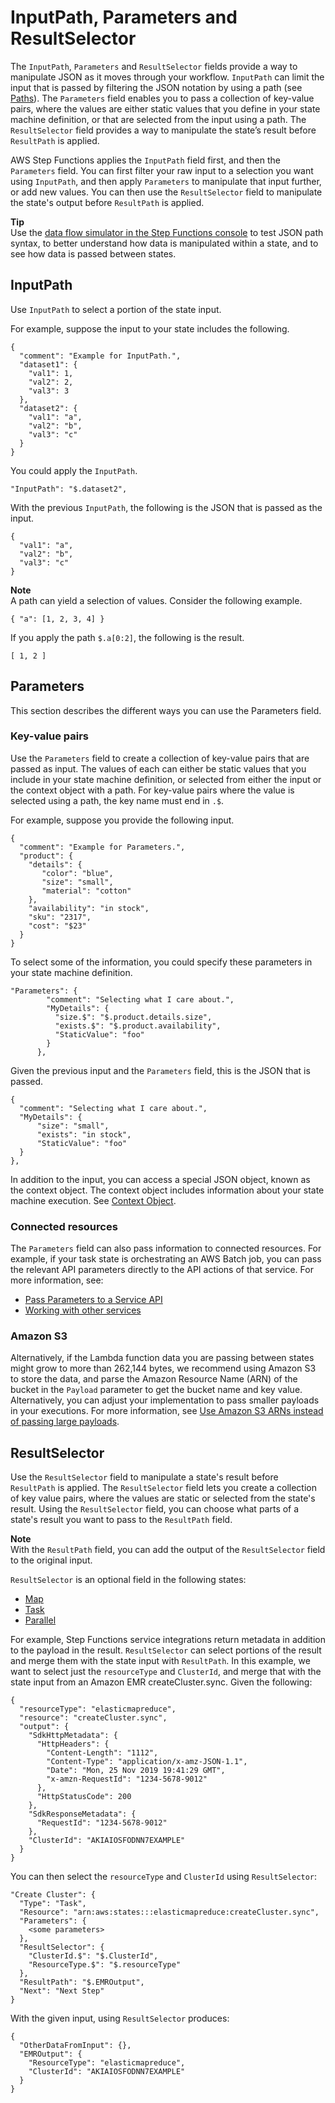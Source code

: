 # InputPath, Parameters and ResultSelector<a name="input-output-inputpath-params"></a>

The `InputPath`, `Parameters` and `ResultSelector` fields provide a way to manipulate JSON as it moves through your workflow\. `InputPath` can limit the input that is passed by filtering the JSON notation by using a path \(see [Paths](amazon-states-language-paths.md)\)\. The `Parameters` field enables you to pass a collection of key\-value pairs, where the values are either static values that you define in your state machine definition, or that are selected from the input using a path\. The `ResultSelector` field provides a way to manipulate the state’s result before `ResultPath` is applied\. 

AWS Step Functions applies the `InputPath` field first, and then the `Parameters` field\. You can first filter your raw input to a selection you want using `InputPath`, and then apply `Parameters` to manipulate that input further, or add new values\. You can then use the `ResultSelector` field to manipulate the state's output before `ResultPath` is applied\.

**Tip**  
Use the [ data flow simulator in the Step Functions console](https://console.aws.amazon.com/states/home?region=us-east-1#/simulator) to test JSON path syntax, to better understand how data is manipulated within a state, and to see how data is passed between states\.

## InputPath<a name="input-output-inputpath"></a>

Use `InputPath` to select a portion of the state input\. 

For example, suppose the input to your state includes the following\.

```
{
  "comment": "Example for InputPath.",
  "dataset1": {
    "val1": 1,
    "val2": 2,
    "val3": 3
  },
  "dataset2": {
    "val1": "a",
    "val2": "b",
    "val3": "c"
  }
}
```

You could apply the `InputPath`\.

```
"InputPath": "$.dataset2",
```

With the previous `InputPath`, the following is the JSON that is passed as the input\.

```
{
  "val1": "a",
  "val2": "b",
  "val3": "c"
}
```

**Note**  
A path can yield a selection of values\. Consider the following example\.  

```
{ "a": [1, 2, 3, 4] }
```
If you apply the path `$.a[0:2]`, the following is the result\.  

```
[ 1, 2 ]
```

## Parameters<a name="input-output-parameters"></a>

This section describes the different ways you can use the Parameters field\. 

### Key\-value pairs<a name="input-output-parameters-keyvalue"></a>

Use the `Parameters` field to create a collection of key\-value pairs that are passed as input\. The values of each can either be static values that you include in your state machine definition, or selected from either the input or the context object with a path\. For key\-value pairs where the value is selected using a path, the key name must end in `.$`\. 

For example, suppose you provide the following input\. 

```
{
  "comment": "Example for Parameters.",
  "product": {
    "details": {
       "color": "blue",
       "size": "small",
       "material": "cotton"
    },
    "availability": "in stock",
    "sku": "2317",
    "cost": "$23"
  }
}
```

To select some of the information, you could specify these parameters in your state machine definition\. 

```
"Parameters": {
        "comment": "Selecting what I care about.",
        "MyDetails": {
          "size.$": "$.product.details.size",
          "exists.$": "$.product.availability",
          "StaticValue": "foo"
        }
      },
```

Given the previous input and the `Parameters` field, this is the JSON that is passed\.

```
{
  "comment": "Selecting what I care about.",
  "MyDetails": {
      "size": "small",
      "exists": "in stock",
      "StaticValue": "foo"
  }
},
```

In addition to the input, you can access a special JSON object, known as the context object\. The context object includes information about your state machine execution\. See [Context Object](input-output-contextobject.md)\.

### Connected resources<a name="input-output-parameters-connected"></a>

The `Parameters` field can also pass information to connected resources\. For example, if your task state is orchestrating an AWS Batch job, you can pass the relevant API parameters directly to the API actions of that service\. For more information, see:
+ [Pass Parameters to a Service API](connect-parameters.md)
+ [Working with other services](concepts-service-integrations.md)

### Amazon S3<a name="input-output-parameters-s3"></a>

Alternatively, if the Lambda function data you are passing between states might grow to more than 262,144 bytes, we recommend using Amazon S3 to store the data, and parse the Amazon Resource Name \(ARN\) of the bucket in the `Payload` parameter to get the bucket name and key value\. Alternatively, you can adjust your implementation to pass smaller payloads in your executions\. For more information, see [Use Amazon S3 ARNs instead of passing large payloads](avoid-exec-failures.md)\.

## ResultSelector<a name="input-output-resultselector"></a>

 Use the `ResultSelector` field to manipulate a state's result before `ResultPath` is applied\. The `ResultSelector` field lets you create a collection of key value pairs, where the values are static or selected from the state's result\. Using the `ResultSelector` field, you can choose what parts of a state's result you want to pass to the `ResultPath` field\.

**Note**  
With the `ResultPath` field, you can add the output of the `ResultSelector` field to the original input\.

`ResultSelector` is an optional field in the following states:
+ [Map](amazon-states-language-map-state.md)
+ [Task](amazon-states-language-task-state.md)
+ [Parallel](amazon-states-language-parallel-state.md)

For example, Step Functions service integrations return metadata in addition to the payload in the result\. `ResultSelector` can select portions of the result and merge them with the state input with `ResultPath`\. In this example, we want to select just the `resourceType` and `ClusterId`, and merge that with the state input from an Amazon EMR createCluster\.sync\. Given the following:

```
{
  "resourceType": "elasticmapreduce",
  "resource": "createCluster.sync",
  "output": {
    "SdkHttpMetadata": {
      "HttpHeaders": {
        "Content-Length": "1112",
        "Content-Type": "application/x-amz-JSON-1.1",
        "Date": "Mon, 25 Nov 2019 19:41:29 GMT",
        "x-amzn-RequestId": "1234-5678-9012"
      },
      "HttpStatusCode": 200
    },
    "SdkResponseMetadata": {
      "RequestId": "1234-5678-9012"
    },
    "ClusterId": "AKIAIOSFODNN7EXAMPLE"
  }
}
```

You can then select the `resourceType` and `ClusterId` using `ResultSelector`:

```
"Create Cluster": {
  "Type": "Task",
  "Resource": "arn:aws:states:::elasticmapreduce:createCluster.sync",
  "Parameters": {
    <some parameters>
  },
  "ResultSelector": {
    "ClusterId.$": "$.ClusterId",
    "ResourceType.$": "$.resourceType"
  },
  "ResultPath": "$.EMROutput",
  "Next": "Next Step"
}
```

With the given input, using `ResultSelector` produces:

```
{
  "OtherDataFromInput": {},
  "EMROutput": {
    "ResourceType": "elasticmapreduce",
    "ClusterId": "AKIAIOSFODNN7EXAMPLE"
  }
}
```
